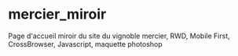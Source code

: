 # mercier_miroir
Page d'accueil miroir du site du vignoble mercier, RWD, Mobile First, CrossBrowser, Javascript, maquette photoshop
